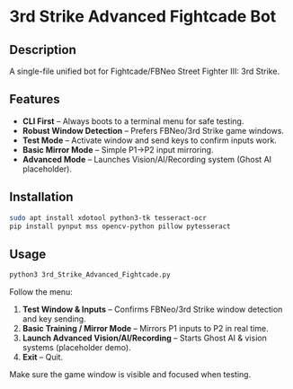 # 3rd Strike Advanced Fightcade Bot

## Description
A single-file unified bot for Fightcade/FBNeo Street Fighter III: 3rd Strike.

## Features
* **CLI First** – Always boots to a terminal menu for safe testing.
* **Robust Window Detection** – Prefers FBNeo/3rd Strike game windows.
* **Test Mode** – Activate window and send keys to confirm inputs work.
* **Basic Mirror Mode** – Simple P1→P2 input mirroring.
* **Advanced Mode** – Launches Vision/AI/Recording system (Ghost AI placeholder).

## Installation
```bash
sudo apt install xdotool python3-tk tesseract-ocr
pip install pynput mss opencv-python pillow pytesseract
```

## Usage
```bash
python3 3rd_Strike_Advanced_Fightcade.py
```

Follow the menu:
1. **Test Window & Inputs** – Confirms FBNeo/3rd Strike window detection and key sending.
2. **Basic Training / Mirror Mode** – Mirrors P1 inputs to P2 in real time.
3. **Launch Advanced Vision/AI/Recording** – Starts Ghost AI & vision systems (placeholder demo).
4. **Exit** – Quit.

Make sure the game window is visible and focused when testing.
